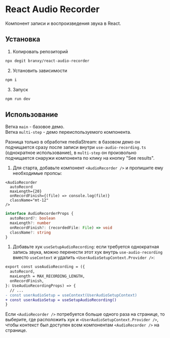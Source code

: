 # React Audio Recorder

Компонент записи и воспроизведения звука в React.

## Установка

1. Копировать репозиторий

```bash
npx degit branxy/react-audio-recorder
```

2. Установить зависимости

```bash
npm i
```

3. Запуск

```bash
npm run dev
```

## Использование

Ветка `main` - базовое демо.  
Ветка `multi-step` - демо переиспользуемого компонента.

Разница только в обработке mediaStream: в базовом демо он подчищается сразу после записи внутри `use-audio-recording.ts` (однократное использование), в `multi-step` он произвольно подчищается снаружи компонента по клику на кнопку "See results".

1. Для старта, добавьте компонент `<AudioRecorder />` и пропишите ему необходимые пропсы:

```tsx
<AudioRecorder
  autoRecord
  maxLength={20}
  onRecordFinish={(file) => console.log(file)}
  className="mt-12"
/>
```

```ts
interface AudioRecorderProps {
  autoRecord?: boolean
  maxLength?: number
  onRecordFinish?: (recordedFile: File) => void
  className?: string
}
```

1. Добавьте хук `useSetupAudioRecording`: если требуется однократная запись звука, можно перенести этот хук внутрь `use-audio-recording` вместо `useContext` и удалить `<UserAudioSetupContext.Provider />`:

```diff
export const useAudioRecording = ({
  autoRecord,
  maxLength = MAX_RECORDING_LENGTH,
  onRecordFinish,
}: UseAudioRecordingProps) => {
  // ...
- const userAudioSetup = useContext(UserAudioSetupContext)
+ const userAudioSetup = useSetupAudioRecording()
}
```

Если `<AudioRecorder />` потребуется больше одного раза на странице, то выберите, где расположить хук и `<UserAudioSetupContext.Provider />`, чтобы контекст был доступен всем компонентам `<AudioRecorder />` на странице.
